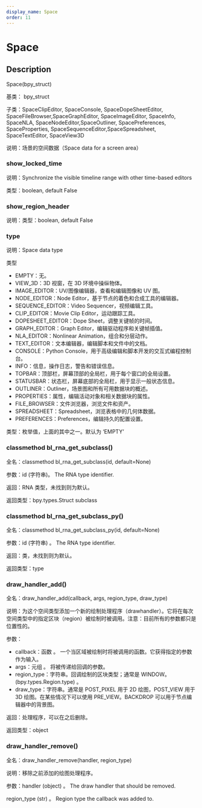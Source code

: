 ```yaml
---
display_name: Space
order: 11
---
```


# Space

## Description

Space(bpy_struct)

基类： bpy_struct

子类：SpaceClipEditor, SpaceConsole, SpaceDopeSheetEditor, SpaceFileBrowser,SpaceGraphEditor, SpaceImageEditor, SpaceInfo, SpaceNLA, SpaceNodeEditor,SpaceOutliner, SpacePreferences, SpaceProperties, SpaceSequenceEditor,SpaceSpreadsheet, SpaceTextEditor, SpaceView3D

说明：场景的空间数据（Space data for a screen area）

### show_locked_time

说明：Synchronize the visible timeline range with other time-based editors

类型：boolean, default False

### show_region_header

说明：类型：boolean, default False

### type

说明：Space data type

类型

- EMPTY：无。
- VIEW_3D：3D 视窗，在 3D 环境中操纵物体。
- IMAGE_EDITOR：UV/图像编辑器，查看和编辑图像和 UV 图。
- NODE_EDITOR：Node Editor，基于节点的着色和合成工具的编辑器。
- SEQUENCE_EDITOR：Video Sequencer，视频编辑工具。
- CLIP_EDITOR：Movie Clip Editor，运动跟踪工具。
- DOPESHEET_EDITOR：Dope Sheet，调整关键帧的时间。
- GRAPH_EDITOR：Graph Editor，编辑驱动程序和关键帧插值。
- NLA_EDITOR：Nonlinear Animation，组合和分层动作。
- TEXT_EDITOR：文本编辑器，编辑脚本和文件中的文档。
- CONSOLE：Python Console，用于高级编辑和脚本开发的交互式编程控制台。
- INFO：信息，操作日志，警告和错误信息。
- TOPBAR：顶部栏，屏幕顶部的全局栏，用于每个窗口的全局设置。
- STATUSBAR：状态栏，屏幕底部的全局栏，用于显示一般状态信息。
- OUTLINER：Outliner，场景图和所有可用数据块的概述。
- PROPERTIES：属性，编辑活动对象和相关数据块的属性。
- FILE_BROWSER：文件浏览器，浏览文件和资产。
- SPREADSHEET：Spreadsheet，浏览表格中的几何体数据。
- PREFERENCES：Preferences，编辑持久的配置设置。

类型：枚举值，上面的其中之一。默认为 ‘EMPTY’

### classmethod bl_rna_get_subclass()

全名：classmethod bl_rna_get_subclass(id, default=None)

参数：id (字符串)。 The RNA type identifier.

返回：RNA 类型，未找到则为默认。

返回类型：bpy.types.Struct subclass

### classmethod bl_rna_get_subclass_py()

全名：classmethod bl_rna_get_subclass_py(id, default=None)

参数：id (字符串) 。 The RNA type identifier.

返回：类，未找到则为默认。

返回类型：type

### draw_handler_add()

全名：draw_handler_add(callback, args, region_type, draw_type)

说明：为这个空间类型添加一个新的绘制处理程序（drawhandler）。它将在每次空间类型中的指定区块（region）被绘制时被调用。注意：目前所有的参数都只是位置性的。

参数：

- callback：函数 。 一个当区域被绘制时将被调用的函数。它获得指定的参数作为输入。
- args：元组 。 将被传递给回调的参数。
- region_type：字符串。回调绘制的区块类型；通常是 WINDOW。(bpy.types.Region.type) 。
- draw_type：字符串。通常是 POST_PIXEL 用于 2D 绘图，POST_VIEW 用于 3D 绘图。在某些情况下可以使用 PRE_VIEW。BACKDROP 可以用于节点编辑器中的背景图。

返回：处理程序，可以在之后删除。

返回类型：object

### draw_handler_remove()

全名：draw_handler_remove(handler, region_type)

说明：移除之前添加的绘图处理程序。

参数：handler (object) 。 The draw handler that should be removed.

region_type (str) 。 Region type the callback was added to.

